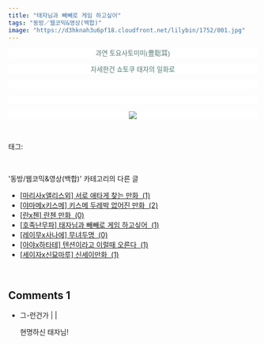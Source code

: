 ```yaml
---
title: "태자님과 빼빼로 게임 하고싶어"
tags: "동방／웹코믹&영상(백합)"
image: "https://d3hknah3u6pf18.cloudfront.net/lilybin/1752/001.jpg"
---
```

<div class="article">
<div class="area_view">
<p style="text-align: center; background: white"><span style="color:#557a74; font-size:10pt"><span style="font-family:돋움">과연 토요사토미미(豊</span><span style="font-family:새굴림">聡</span><span style="font-family:돋움">耳</span><span style="font-family:Arial">)</span><span style="font-family:돋움">
</span></span></p><p style="text-align: center; background: white"><span style="color:#557a74; font-size:10pt"><span style="font-family:돋움">자세한건</span><span style="font-family:Arial">
</span><span style="font-family:돋움">쇼토쿠</span><span style="font-family:Arial">
</span><span style="font-family:돋움">태자의</span><span style="font-family:Arial">
</span><span style="font-family:돋움">일화로
</span></span></p><p style="text-align: justify; background: white"> 
 </p><p style="text-align: justify; background: white"> 
 </p><p style="text-align: center; background: white"><img src="{{ site.imgserver4 }}/lilybin/1752/001.jpg"/><span style="color:#557a74; font-family:돋움; font-size:10pt">
</span></p>
</div></div><br/>
<div class="tagTrail">
<p>태그: </p>
<ul>
</ul>
</div><br/>
<div class="another">
<p>'동방/웹코믹&amp;영상(백합)' 카테고리의 다른 글</p>
<ul>
<li><a href="/lilybin_1755">
[마리사x앨리스외] 서로 애타게 찾는 만화  (1)
</a></li>
<li><a href="/lilybin_1754">
[야마메x키스메] 키스메 두레박 없어진 만화  (2)
</a></li>
<li><a href="/lilybin_1753">
[란x첸] 란첸 만화  (0)
</a></li>
<li><a href="/lilybin_1752">
[호족난무파] 태자님과 빼빼로 게임 하고싶어  (1)
</a></li>
<li><a href="/lilybin_1751">
[레이무x사나에] 무녀두명  (0)
</a></li>
<li><a href="/lilybin_1750">
[아야x하타테] 텐션이라고 이럴때 오른다  (1)
</a></li>
<li><a href="/lilybin_1749">
[세이자x신묘마루] 신세이만화  (1)
</a></li>
</ul>
</div><br/>
<div class="comment">
<h2 class="bold">Comments <span id="commentCount1752">1</span></h2>
<div style="clear:both;">
<div id="entry1752Comment" style="display:block">
<ul class="list_reply">
<li class="rp_general" id="comment13411893">
<div class="post-comment">
<div>
<span>
<i class="fa fa-user"></i>그-런건가 |
                                |
                               
</span>
<p>현명하신 태자님!</p>

</div>
</div>
</li>
</ul>
</div>
</div>
</div><br/>
<br/>
<p id="refer"></p>
<br/>

